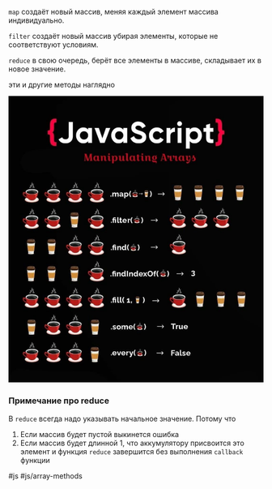 `map` создаёт новый массив, меняя каждый элемент массива индивидуально. 

`filter` создаёт новый массив убирая элементы, которые не соответствуют условиям. 

`reduce` в свою очередь, берёт все элементы в массиве, складывает их в новое значение.

эти и другие методы наглядно 

![](js_array_methods.jpg)

### Примечание про reduce

В `reduce` всегда надо указывать начальное значение. Потому что
1. Если массив будет пустой выкинется ошибка
2. Если массив будет длинной 1, что аккумулятору  присвоится это элемент и функция `reduce` завершится без выполнения `callback` функции



#js #js/array-methods
